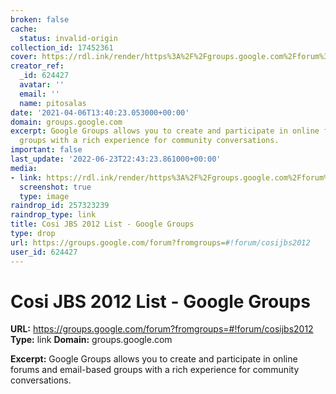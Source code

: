 ```yaml
---
broken: false
cache:
  status: invalid-origin
collection_id: 17452361
cover: https://rdl.ink/render/https%3A%2F%2Fgroups.google.com%2Fforum%3Ffromgroups%3D%23!forum%2Fcosijbs2012
creator_ref:
  _id: 624427
  avatar: ''
  email: ''
  name: pitosalas
date: '2021-04-06T13:40:23.053000+00:00'
domain: groups.google.com
excerpt: Google Groups allows you to create and participate in online forums and email-based
  groups with a rich experience for community conversations.
important: false
last_update: '2022-06-23T22:43:23.861000+00:00'
media:
- link: https://rdl.ink/render/https%3A%2F%2Fgroups.google.com%2Fforum%3Ffromgroups%3D%23!forum%2Fcosijbs2012
  screenshot: true
  type: image
raindrop_id: 257323239
raindrop_type: link
title: Cosi JBS 2012 List - Google Groups
type: drop
url: https://groups.google.com/forum?fromgroups=#!forum/cosijbs2012
user_id: 624427
---
```


# Cosi JBS 2012 List - Google Groups

**URL:** https://groups.google.com/forum?fromgroups=#!forum/cosijbs2012
**Type:** link
**Domain:** groups.google.com

**Excerpt:** Google Groups allows you to create and participate in online forums and email-based groups with a rich experience for community conversations.
